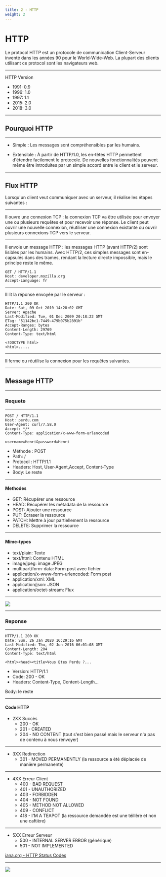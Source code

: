 ```yaml
---
title: 2 - HTTP
weight: 2
---
```

# HTTP
Le protocol HTTP est un protocole de communication Client-Serveur inventé dans les années 90 pour le World-Wide-Web. La plupart des clients utilisant ce protocol sont les navigateurs web.

---

HTTP Version
- 1991:	0.9
- 1996:	1.0
- 1997:	1.1
- 2015:	2.0
- 2018:	3.0

----
## Pourquoi HTTP

---

- Simple : 
Les messages sont compréhensibles par les humains.

- Extensible : 
À partir de HTTP/1.0, les en-têtes HTTP permettent d'étendre facilement le protocole. De nouvelles fonctionnalités peuvent même être introduites par un simple accord entre le client et le serveur.

----
## Flux HTTP
Lorsqu'un client veut communiquer avec un serveur, il réalise les étapes suivantes :

---
Il ouvre une connexion TCP : la connexion TCP va être utilisée pour envoyer une ou plusieurs requêtes et pour recevoir une réponse. Le client peut ouvrir une nouvelle connexion, réutiliser une connexion existante ou ouvrir plusieurs connexions TCP vers le serveur.

---
Il envoie un message HTTP : les messages HTTP (avant HTTP/2) sont lisibles par les humains. Avec HTTP/2, ces simples messages sont en-capsulés dans des trames, rendant la lecture directe impossible, mais le principe reste le même.
```http
GET / HTTP/1.1
Host: developer.mozilla.org
Accept-Language: fr
```

---
Il lit la réponse envoyée par le serveur :

```http
HTTP/1.1 200 OK
Date: Sat, 09 Oct 2010 14:28:02 GMT
Server: Apache
Last-Modified: Tue, 01 Dec 2009 20:18:22 GMT
ETag: "51142bc1-7449-479b075b2891b"
Accept-Ranges: bytes
Content-Length: 29769
Content-Type: text/html

<!DOCTYPE html>
<html>.....
```

---
Il ferme ou réutilise la connexion pour les requêtes suivantes.

----
## Message HTTP

---
### Requete

---

```http
POST / HTTP/1.1
Host: perdu.com
User-Agent: curl/7.58.0
Accept: */*
Content-Type: application/x-www-form-urlencoded

username=Henri&password=Henri
```

- Méthode : POST
- Path: / 
- Protocol : HTTP/1.1
- Headers: Host, User-Agent,Accept, Content-Type
- Body: Le reste

---

#### Methodes

- GET: Récupérer une ressource
- HEAD: Récupérer les métadata de la ressource
- POST: Ajouter une ressource
- PUT: Écraser la ressource
- PATCH: Mettre à jour partiellement la ressource
- DELETE: Supprimer la ressource

---

#### Mime-types

- text/plain: 							Texte
- text/html: 							Contenu HTML
- image/jpeg: 							image JPEG
- multipart/form-data: 					Form post avec fichier
- application/x-www-form-urlencoded:	Form post
- application/xml:						XML
- application/json:						JSON
- application/octet-stream: 				Flux

---


![](https://mdn.mozillademos.org/files/13687/HTTP_Request.png)

---
### Reponse

---

```http
HTTP/1.1 200 OK
Date: Sun, 26 Jan 2020 16:29:16 GMT
Last-Modified: Thu, 02 Jun 2016 06:01:08 GMT
Content-Length: 204
Content-Type: text/html

<html><head><title>Vous Etes Perdu ?...
```

- Version: HTTP/1.1
- Code: 200 - OK
- Headers: Content-Type, Content-Length…

Body: le reste

---

#### Code HTTP

- 2XX Succès
  - 200 - OK
  - 201 - CREATED
  - 204 - NO CONTENT (tout s'est bien passé mais le serveur n'a pas de contenu à nous renvoyer)

---

- 3XX Redirection
	- 301 - MOVED PERMANENTLY (la ressource a été déplacée de manière permanente)

---

- 4XX Erreur Client
	- 400 - BAD REQUEST
	- 401 - UNAUTHORIZED
	- 403 - FORBIDDEN
	- 404 - NOT FOUND
	- 405 - METHOD NOT ALLOWED
	- 409 - CONFLICT
	- 418 - I'M A TEAPOT (la ressource demandée est une téillère et non une caftière)

---

- 5XX Erreur Serveur
	- 500 - INTERNAL SERVER ERROR (générique)
	- 501 - NOT IMPLEMENTED

[iana.org - HTTP Status Codes](https://www.iana.org/assignments/http-status-codes/http-status-codes.xhtml)

---
![](https://mdn.mozillademos.org/files/13691/HTTP_Response.png)


